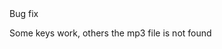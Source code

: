 <div class="tag-center">
    <span class="tag bug">Bug fix</span>
</div>


Some keys work, others the mp3 file is not found